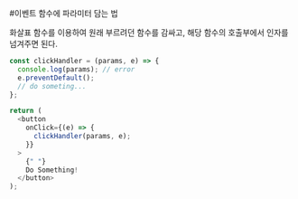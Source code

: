 <!-- @format -->

#이벤트 함수에 파라미터 담는 법

화살표 함수를 이용하여 원래 부르려던 함수를 감싸고, 해당 함수의 호출부에서 인자를 넘겨주면 된다.

```javascript
const clickHandler = (params, e) => {
  console.log(params); // error
  e.preventDefault();
  // do someting...
};

return (
  <button
    onClick={(e) => {
      clickHandler(params, e);
    }}
  >
    {" "}
    Do Something!
  </button>
);
```
